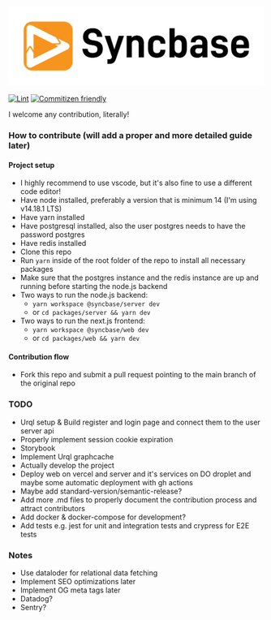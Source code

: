 <p align="center">
  <a href="http://syncbase.tv">
    <img src="logo.svg">
  </a>
</p>

[![Lint](https://github.com/AndysonDK/syncbase/actions/workflows/lint.yml/badge.svg)](https://github.com/AndysonDK/syncbase/actions/workflows/lint.yml)
[![Commitizen friendly](https://img.shields.io/badge/commitizen-friendly-brightgreen.svg)](http://commitizen.github.io/cz-cli/)

I welcome any contribution, literally!

### How to contribute (will add a proper and more detailed guide later)

#### Project setup

- I highly recommend to use vscode, but it's also fine to use a different code editor!
- Have node installed, preferably a version that is minimum 14 (I'm using v14.18.1 LTS)
- Have yarn installed
- Have postgresql installed, also the user postgres needs to have the password postgres
- Have redis installed
- Clone this repo
- Run `yarn` inside of the root folder of the repo to install all necessary packages
- Make sure that the postgres instance and the redis instance are up and running before starting the node.js backend
- Two ways to run the node.js backend:
  - `yarn workspace @syncbase/server dev`
  - or `cd packages/server && yarn dev`
- Two ways to run the next.js frontend:
  - `yarn workspace @syncbase/web dev`
  - or `cd packages/web && yarn dev`

#### Contribution flow

- Fork this repo and submit a pull request pointing to the main branch of the original repo

### TODO

- Urql setup & Build register and login page and connect them to the user server api
- Properly implement session cookie expiration
- Storybook
- Implement Urql graphcache
- Actually develop the project
- Deploy web on vercel and server and it's services on DO droplet and maybe some automatic deployment with gh actions
- Maybe add standard-version/semantic-release?
- Add more .md files to properly document the contribution process and attract contributors
- Add docker & docker-compose for development?
- Add tests e.g. jest for unit and integration tests and crypress for E2E tests

### Notes

- Use dataloder for relational data fetching
- Implement SEO optimizations later
- Implement OG meta tags later
- Datadog?
- Sentry?
